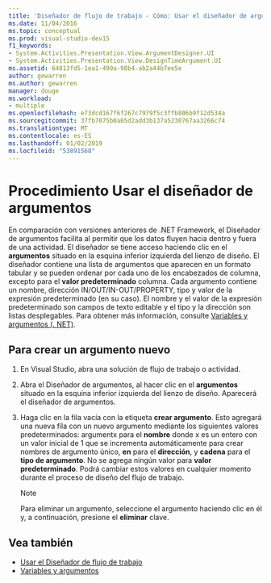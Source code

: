 ```yaml
---
title: 'Diseñador de flujo de trabajo - Cómo: Usar el diseñador de argumentos'
ms.date: 11/04/2016
ms.topic: conceptual
ms.prod: visual-studio-dev15
f1_keywords:
- System.Activities.Presentation.View.ArgumentDesigner.UI
- System.Activities.Presentation.View.DesignTimeArgument.UI
ms.assetid: 64813fd5-1ea1-499a-98b4-ab2a44b7ee5e
author: gewarren
ms.author: gewarren
manager: douge
ms.workload:
- multiple
ms.openlocfilehash: e73dcd167f6f267c7979f5c3ffb806b9f12d534a
ms.sourcegitcommit: 37fb7075b0a65d2add3b137a5230767aa3266c74
ms.translationtype: MT
ms.contentlocale: es-ES
ms.lasthandoff: 01/02/2019
ms.locfileid: "53891568"
---
```

# <a name="how-to-use-the-argument-designer"></a>Procedimiento Usar el diseñador de argumentos

En comparación con versiones anteriores de .NET Framework, el Diseñador de argumentos facilita al permitir que los datos fluyen hacia dentro y fuera de una actividad. El diseñador se tiene acceso haciendo clic en el **argumentos** situado en la esquina inferior izquierda del lienzo de diseño. El diseñador contiene una lista de argumentos que aparecen en un formato tabular y se pueden ordenar por cada uno de los encabezados de columna, excepto para el **valor predeterminado** columna. Cada argumento contiene un nombre, dirección IN/OUT/IN-OUT/PROPERTY, tipo y valor de la expresión predeterminado (en su caso). El nombre y el valor de la expresión predeterminado son campos de texto editable y el tipo y la dirección son listas desplegables. Para obtener más información, consulte [Variables y argumentos (. NET)](/dotnet/framework/windows-workflow-foundation/variables-and-arguments).

## <a name="to-create-a-new-argument"></a>Para crear un argumento nuevo

1.  En Visual Studio, abra una solución de flujo de trabajo o actividad.

2.  Abra el Diseñador de argumentos, al hacer clic en el **argumentos** situado en la esquina inferior izquierda del lienzo de diseño. Aparecerá el diseñador de argumentos.

3.  Haga clic en la fila vacía con la etiqueta **crear argumento**. Esto agregará una nueva fila con un nuevo argumento mediante los siguientes valores predeterminados: argumentx para el **nombre** donde x es un entero con un valor inicial de 1 que se incrementa automáticamente para crear nombres de argumento único, **en**  para el **dirección**, y **cadena** para el **tipo de argumento**. No se agrega ningún valor para **valor predeterminado**. Podrá cambiar estos valores en cualquier momento durante el proceso de diseño del flujo de trabajo.

    > [!NOTE]
    > Para eliminar un argumento, seleccione el argumento haciendo clic en él y, a continuación, presione el **eliminar** clave.

## <a name="see-also"></a>Vea también

- [Usar el Diseñador de flujo de trabajo](developing-applications-with-the-workflow-designer.md)
- [Variables y argumentos](/dotnet/framework/windows-workflow-foundation/variables-and-arguments)
